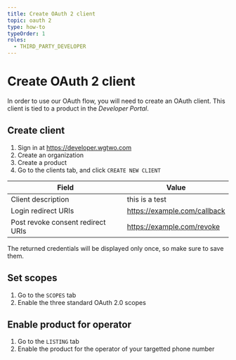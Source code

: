 ```yaml
---
title: Create OAuth 2 client
topic: oauth 2
type: how-to
typeOrder: 1
roles:
  - THIRD_PARTY_DEVELOPER
---
```


# Create OAuth 2 client

In order to use our OAuth flow, you will need to create an OAuth client.
This client is tied to a product in the _Developer Portal_.

## Create client
1. Sign in at https://developer.wgtwo.com
2. Create an organization
3. Create a product
4. Go to the clients tab, and click `CREATE NEW CLIENT`

<g-image src="@/assets/images/auth-create-client.png" alt="Set scopes" />

| Field                             | Value                        |
| --------------------------------- | ---------------------------- |
| Client description                | this is a test               |
| Login redirect URIs               | https://example.com/callback |
| Post revoke consent redirect URIs | https://example.com/revoke   |

The returned credentials will be displayed only once, so make sure to save them.

## Set scopes
1. Go to the `SCOPES` tab
2. Enable the three standard OAuth 2.0 scopes

<g-image src="@/assets/images/auth-set-scopes.png" alt="Set scopes" />

## Enable product for operator
1. Go to the `LISTING` tab
2. Enable the product for the operator of your targetted phone number
